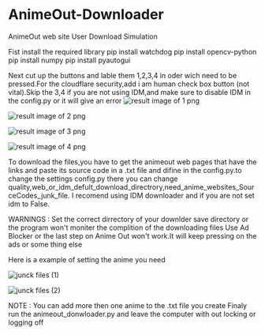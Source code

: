 # AnimeOut-Downloader
AnimeOut web site User Download Simulation

Fist install the required library
pip install watchdog
pip install opencv-python
pip install numpy
pip install pyautogui

Next cut up the buttons and lable them 1,2,3,4 in oder wich need to be pressed.For the cloudflare security,add i am human check box button (not vital).Skip the 3,4 if you are not using IDM,and make sure to disable IDM in the config.py or it will give an error
![result image of 1 png](https://github.com/Pamuditha190/AnimeOut-Downloader/assets/83724924/ff2e512b-90d4-46e1-8c96-ad4da4c59289)

![result image of 2 png](https://github.com/Pamuditha190/AnimeOut-Downloader/assets/83724924/f58677d4-ef45-4173-bbfb-d2d1a7dfedec)

![result image of 3 png](https://github.com/Pamuditha190/AnimeOut-Downloader/assets/83724924/70eae647-cee3-4e81-b0af-897d4b404656)

![result image of 4 png](https://github.com/Pamuditha190/AnimeOut-Downloader/assets/83724924/79723eb4-3e6d-4c86-8eda-742db6cc6088)

To download the files,you have to get the animeout web pages that have the links and paste its source code in a .txt file and difine in the config.py.to change the settings config.py there you can change quality,web_or_idm_defult_download_directrory,need_anime_websites_SourceCodes_junk_file.
I recomend using IDM downloader and if you are not set idm to False.

WARNINGS : Set the correct dirrectory of your downlder save directory or the program won't moniter the complition of the downloading files
           Use Ad Blocker or the last step on Anime Out won't work.It will keep pressing on the ads or some thing else
           
Here is a example of setting the anime you need

![junck files (1)](https://github.com/Pamuditha190/AnimeOut-Downloader/assets/83724924/df97fdb0-9abe-43b1-8708-a64af7e6caad)

![junck files (2)](https://github.com/Pamuditha190/AnimeOut-Downloader/assets/83724924/af0ce0f3-0c6f-4886-8031-484f325a5333)

NOTE : You can add more then one anime to the .txt file you create
Finaly run the animeout_donwloader.py and leave the computer with out locking or logging off
